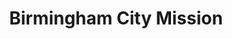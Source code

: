 ---
title: "Birmingham City Mission"
url: /birmingham/birmingham-city-mission/
shop: Gebrauchtwaren
---